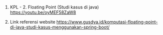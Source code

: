 1. KPL - 2. Floating Point (Studi kasus di java)
https://youtu.be/oyMEF58ZaW8

2. Link referensi website
https://www.gusdya.id/komputasi-floating-point-di-java-studi-kasus-menggunakan-spring-boot/
